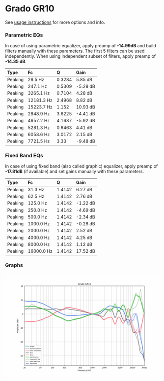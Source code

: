 # Grado GR10
See [usage instructions](https://github.com/jaakkopasanen/AutoEq#usage) for more options and info.

### Parametric EQs
In case of using parametric equalizer, apply preamp of **-14.99dB** and build filters manually
with these parameters. The first 5 filters can be used independently.
When using independent subset of filters, apply preamp of **-14.35 dB**.

| Type    | Fc         |      Q | Gain     |
|:--------|:-----------|:-------|:---------|
| Peaking | 28.5 Hz    | 0.3284 | 5.85 dB  |
| Peaking | 247.1 Hz   | 0.5309 | -5.28 dB |
| Peaking | 3265.1 Hz  | 0.7104 | 4.28 dB  |
| Peaking | 12181.3 Hz | 2.4968 | 8.82 dB  |
| Peaking | 15223.7 Hz | 1.152  | 10.93 dB |
| Peaking | 2848.9 Hz  | 3.6225 | -4.41 dB |
| Peaking | 4657.2 Hz  | 4.1687 | -5.92 dB |
| Peaking | 5281.3 Hz  | 0.6463 | 4.41 dB  |
| Peaking | 6058.6 Hz  | 3.0172 | 2.15 dB  |
| Peaking | 7721.5 Hz  | 3.33   | -9.48 dB |

### Fixed Band EQs
In case of using fixed band (also called graphic) equalizer, apply preamp of **-17.81dB**
(if available) and set gains manually with these parameters.

| Type    | Fc         |      Q | Gain     |
|:--------|:-----------|:-------|:---------|
| Peaking | 31.3 Hz    | 1.4142 | 6.27 dB  |
| Peaking | 62.5 Hz    | 1.4142 | 2.76 dB  |
| Peaking | 125.0 Hz   | 1.4142 | -1.22 dB |
| Peaking | 250.0 Hz   | 1.4142 | -4.69 dB |
| Peaking | 500.0 Hz   | 1.4142 | -2.34 dB |
| Peaking | 1000.0 Hz  | 1.4142 | -0.28 dB |
| Peaking | 2000.0 Hz  | 1.4142 | 2.52 dB  |
| Peaking | 4000.0 Hz  | 1.4142 | 4.25 dB  |
| Peaking | 8000.0 Hz  | 1.4142 | 1.12 dB  |
| Peaking | 16000.0 Hz | 1.4142 | 17.52 dB |

### Graphs
![](./Grado%20GR10.png)